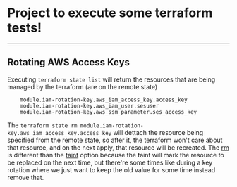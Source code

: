 # Project to execute some terraform tests!

---
## Rotating AWS Access Keys

Executing `terraform state list` will return the resources that are being managed by the terraform (are on the remote state)
```
    module.iam-rotation-key.aws_iam_access_key.access_key
    module.iam-rotation-key.aws_iam_user.sesuser
    module.iam-rotation-key.aws_ssm_parameter.ses_access_key
```

The `terraform state rm module.iam-rotation-key.aws_iam_access_key.access_key` will dettach the resource being specified from the remote state, so after it, the terraform won't care about that resource, and on the next apply, that resource will be recreated. The [rm](https://developer.hashicorp.com/terraform/cli/commands/state/rm) is different than the [taint](https://developer.hashicorp.com/terraform/cli/commands/taint) option because the taint will mark the resource to be replaced on the next time, but there're some times like during a key rotation where we just want to keep the old value for some time instead remove that.
